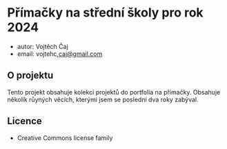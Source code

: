 # Přímačky na střední školy pro rok 2024

* autor: Vojtěch Čaj
* email: vojtehc,caj@gmail.com

## O projektu 

Tento projekt obsahuje kolekci projektů do portfolia
na přímačky. 
Obsahuje několik růyných věcích, kterými jsem se poslední
dva roky zabýval.


## Licence 

* Creative Commons license family
